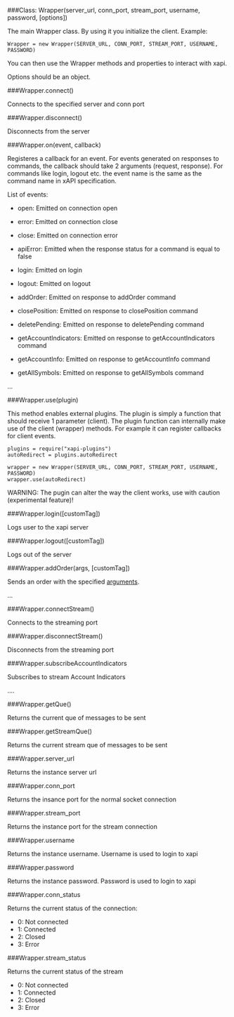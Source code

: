 ###Class: Wrapper(server_url, conn_port, stream_port, username, password, [options])

The main Wrapper class. By using it you initialize the client. Example:

    Wrapper = new Wrapper(SERVER_URL, CONN_PORT, STREAM_PORT, USERNAME, PASSWORD)

You can then use the Wrapper methods and properties to interact with xapi.

Options should be an object.

###Wrapper.connect()

Connects to the specified server and conn port

###Wrapper.disconnect()

Disconnects from the server

###Wrapper.on(event, callback)

Registeres a callback for an event. For events generated on responses to commands, the callback should take 2 arguments (request, response).
For commands like login, logout etc. the event name is the same as the command name in xAPI specification.

List of events:

- open: Emitted on connection open

- error: Emitted on connection close

- close: Emitted on connection error

- apiError:  Emitted when the response status for a command is equal to false

- login: Emitted on login

- logout: Emitted on logout

- addOrder: Emitted on response to addOrder command

- closePosition: Emitted on response to closePosition command

- deletePending: Emitted on response to deletePending command

- getAccountIndicators: Emitted on response to getAccountIndicators command

- getAccountInfo: Emitted on response to getAccountInfo command

- getAllSymbols: Emitted on response to getAllSymbols command

...

###Wrapper.use(plugin)

This method enables external plugins. The plugin is simply a function that should receive 1 parameter (client).
The plugin function can internally make use of the client (wrapper) methods. For example it can register callbacks for client events.

    plugins = require("xapi-plugins")
    autoRedirect = plugins.autoRedirect

    wrapper = new Wrapper(SERVER_URL, CONN_PORT, STREAM_PORT, USERNAME, PASSWORD)
    wrapper.use(autoRedirect)

WARNING: The pugin can alter the way the client works, use with caution (experimental feature)!

###Wrapper.login([customTag])

Logs user to the xapi server

###Wrapper.logout([customTag])

Logs out of the server

###Wrapper.addOrder(args, [customTag])

Sends an order with the specified [arguments](http://developers.xstore.pro/documentation#addOrder).

...

###Wrapper.connectStream()

Connects to the streaming port

###Wrapper.disconnectStream()

Disconnects from the streaming port

###Wrapper.subscribeAccountIndicators

Subscribes to stream Account Indicators

....

###Wrapper.getQue()

Returns the current que of messages to be sent

###Wrapper.getStreamQue()

Returns the current stream que of messages to be sent

###Wrapper.server_url

Returns the instance server url

###Wrapper.conn_port

Returns the insance port for the normal socket connection

###Wrapper.stream_port

Returns the instance port for the stream connection

###Wrapper.username

Returns the instance username. Username is used to login to xapi

###Wrapper.password

Returns the instance password. Password is used to login to xapi

###Wrapper.conn_status

Returns the current status of the connection:
- 0: Not connected
- 1: Connected
- 2: Closed
- 3: Error

###Wrapper.stream_status

Returns the current status of the stream
- 0: Not connected
- 1: Connected
- 2: Closed
- 3: Error
